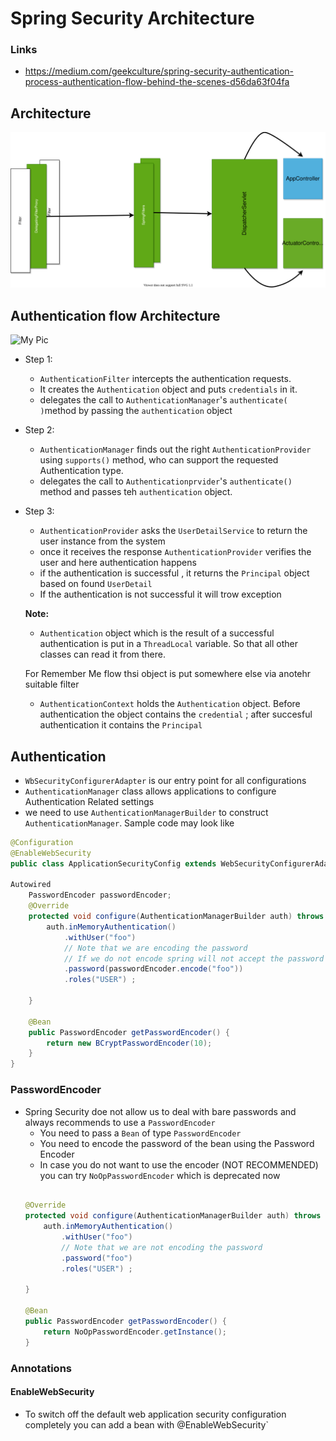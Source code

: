 # Spring Security Architecture 



### Links
*	https://medium.com/geekculture/spring-security-authentication-process-authentication-flow-behind-the-scenes-d56da63f04fa


## Architecture

![](./Diagram1.drawio.svg)


## Authentication flow Architecture
![My Pic](./Diagram2.drawio.svg)

* Step 1: 
	* `AuthenticationFilter` intercepts the authentication requests. 
	* It creates the `Authentication` object  and puts `credentials` in it. 
	* delegates the call to `AuthenticationManager`'s `authenticate( )`method by passing the `authentication` object 
* Step 2: 
	* `AuthenticationManager` finds out the right `AuthenticationProvider` using `supports()` method, who can support the requested Authentication type. 
	* delegates the call to `Authenticationprvider`'s `authenticate()` method and passes teh `authentication` object.
* Step 3:
	* `AuthenticationProvider` asks the `UserDetailService` to return the user instance from the system 
	* once it receives the response `AuthenticationProvider` verifies the user and here authentication happens 
	* if the authentication is successful , it returns the `Principal` object based on found `UserDetail`
	* If the authentication is not successful it will trow exception 

	**Note:** 
	* `Authentication` object which is the result of a successful authentication is put in a `ThreadLocal` variable. So that all other classes can read it from there.

	For Remember Me flow  thsi object is put somewhere else via anotehr suitable filter  

	* `AuthenticationContext` holds the `Authentication` object. Before authentication the object contains the `credential` ; after succesful authentication it contains the `Principal` 




## Authentication 
* `WbSecurityConfigurerAdapter` is our entry point for all configurations 
* `AuthenticationManager` class allows applications to configure Authentication Related settings 
* we need to use `AuthenticationManagerBuilder` to construct `AuthenticationManager`. Sample code may look like
````java
@Configuration
@EnableWebSecurity
public class ApplicationSecurityConfig extends WebSecurityConfigurerAdapter {

Autowired
	PasswordEncoder passwordEncoder; 
	@Override
	protected void configure(AuthenticationManagerBuilder auth) throws Exception {
		auth.inMemoryAuthentication()
		    .withUser("foo")
            // Note that we are encoding the password
            // If we do not encode spring will not accept the password
		    .password(passwordEncoder.encode("foo"))
		    .roles("USER") ;
		
	}

    @Bean
	public PasswordEncoder getPasswordEncoder() {
		return new BCryptPasswordEncoder(10);
	}
}
````

### PasswordEncoder
* Spring Security doe not allow us to deal with bare passwords and always recommends to use a  `PasswordEncoder`
    * You need to pass a `Bean` of type `PasswordEncoder`
    * You need to encode the password of the bean using the Password Encoder 
    * In case you do not want to use the encoder (NOT RECOMMENDED) you can try `NoOpPasswordEncoder` which is deprecated now
    ````java

    @Override
	protected void configure(AuthenticationManagerBuilder auth) throws Exception {
		auth.inMemoryAuthentication()
		    .withUser("foo")
            // Note that we are not encoding the password
		    .password("foo")
		    .roles("USER") ;
		
	}

    @Bean
	public PasswordEncoder getPasswordEncoder() {
		return NoOpPasswordEncoder.getInstance();
	}

    ```` 
### Annotations
#### EnableWebSecurity 
* To switch off the default web application security configuration completely you can add a bean with @EnableWebSecurity` 